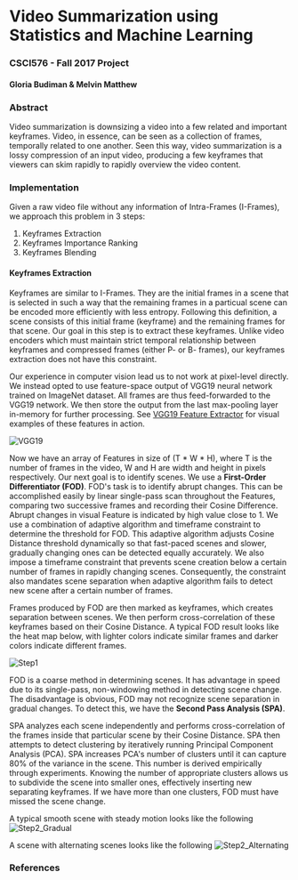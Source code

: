 # Video Summarization using Statistics and Machine Learning
### CSCI576 - Fall 2017 Project
#### Gloria Budiman & Melvin Matthew

### Abstract
Video summarization is downsizing a video into a few related and important keyframes. Video, in essence, can be seen as a collection of frames, temporally related to one another. Seen this way, video summarization is a lossy compression of an input video, producing a few keyframes that viewers can skim rapidly to rapidly overview the video content.

### Implementation
Given a raw video file without any information of Intra-Frames (I-Frames), we approach this problem in 3 steps:
1. Keyframes Extraction
2. Keyframes Importance Ranking
3. Keyframes Blending

#### Keyframes Extraction
Keyframes are similar to I-Frames. They are the initial frames in a scene that is selected in such a way that the remaining frames in a particual scene can be encoded more efficiently with less entropy. Following this definition, a scene consists of this initial frame (keyframe) and the remaining frames for that scene. Our goal in this step is to extract these keyframes. Unlike video encoders which must maintain strict temporal relationship between keyframes and compressed frames (either P- or B- frames), our keyframes extraction does not have this constraint.

Our experience in computer vision lead us to not work at pixel-level directly. We instead opted to use feature-space output of VGG19 neural network trained on ImageNet dataset. All frames are thus feed-forwarded to the VGG19 network. We then store the output from the last max-pooling layer in-memory for further processing. See [VGG19 Feature Extractor](https://github.com/coreylynch/vgg-19-feature-extractor) for visual examples of these features in action.

![VGG19](https://www.cs.toronto.edu/~frossard/post/vgg16/vgg16.png)

Now we have an array of Features in size of (T * W * H), where T is the number of frames in the video, W and H are width and height in pixels respectively. Our next goal is to identify scenes. We use a **First-Order Differentiator (FOD)**. FOD's task is to identify abrupt changes. This can be accomplished easily by linear single-pass scan throughout the Features, comparing two successive frames and recording their Cosine Difference. Abrupt changes in visual Feature is indicated by high value close to 1. We use a combination of adaptive algorithm and timeframe constraint to determine the threshold for FOD. This adaptive algorithm adjusts Cosine Distance threshold dynamically so that fast-paced scenes and slower, gradually changing ones can be detected equally accurately. We also impose a timeframe constraint that prevents scene creation below a certain number of frames in rapidly changing scenes. Consequently, the constraint also mandates scene separation when adaptive algorithm fails to detect new scene after a certain number of frames.

Frames produced by FOD are then marked as keyframes, which creates separation between scenes. We then perform cross-correlation of these keyframes based on their Cosine Distance. A typical FOD result looks like the heat map below, with lighter colors indicate similar frames and darker colors indicate different frames.

![Step1](https://github.com/gbudiman/effigy/blob/master/public/docs_step1.png)

FOD is a coarse method in determining scenes. It has advantage in speed due to its single-pass, non-windowing method in detecting scene change. The disadvantage is obvious, FOD may not recognize scene separation in gradual changes. To detect this, we have the **Second Pass Analysis (SPA)**.

SPA analyzes each scene independently and performs cross-correlation of the frames inside that particular scene by their Cosine Distance. SPA then attempts to detect clustering by iteratively running Principal Component Analysis (PCA). SPA increases PCA's number of clusters until it can capture 80% of the variance in the scene. This number is derived empirically through experiments. Knowing the number of appropriate clusters allows us to subdivide the scene into smaller ones, effectively inserting new separating keyframes. If we have more than one clusters, FOD must have missed the scene change.

A typical smooth scene with steady motion looks like the following
![Step2_Gradual](https://github.com/gbudiman/effigy/blob/master/public/docs_step2_gradual.png)

A scene with alternating scenes looks like the following
![Step2_Alternating](https://github.com/gbudiman/effigy/blob/master/public/docs_step2_alternating.png)
### References
